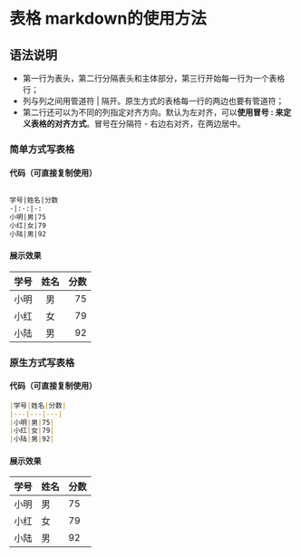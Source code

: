 # 表格 markdown的使用方法

## 语法说明

- 第一行为表头，第二行分隔表头和主体部分，第三行开始每一行为一个表格行；
- 列与列之间用管道符 | 隔开。原生方式的表格每一行的两边也要有管道符；
- 第二行还可以为不同的列指定对齐方向。默认为左对齐，可以**使用冒号 : 来定义表格的对齐方式**。冒号在分隔符 - 右边右对齐，在两边居中。

### 简单方式写表格

#### 代码（可直接复制使用）
```markdown

学号|姓名|分数
-|:-:|-:
小明|男|75
小红|女|79
小陆|男|92

```

#### 展示效果

学号|姓名|分数
-|:-:|-:
小明|男|75
小红|女|79
小陆|男|92

### 原生方式写表格

#### 代码（可直接复制使用）

```markdown
|学号|姓名|分数|
|---|---|---|
|小明|男|75|
|小红|女|79|
|小陆|男|92|

```

#### 展示效果

|学号|姓名|分数|
|---|---|---|
|小明|男|75|
|小红|女|79|
|小陆|男|92|


